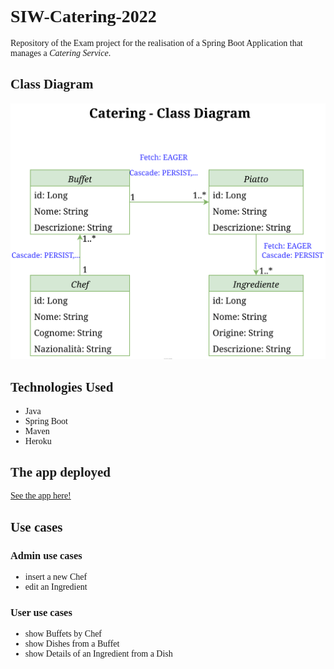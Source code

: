 <style>
body{
font-family: 'Cardo', serif;
}
</style>
<body>

# SIW-Catering-2022

Repository of the Exam project for the realisation of a Spring Boot Application that manages a _Catering Service_.

## Class Diagram
<div align="center">

![img](./SIW_Catering_Class_Diagram/SIW_Catering_Class_Diagram.drawio.svg)

</div>

## Technologies Used

- Java
- Spring Boot
- Maven
- Heroku

## The app deployed

[See the app here!](https://siw-catering-2022.herokuapp.com/)

## Use cases

### Admin use cases
- insert a new Chef
- edit an Ingredient

### User use cases
- show Buffets by Chef
- show Dishes from a Buffet
- show Details of an Ingredient from a Dish
</body>
